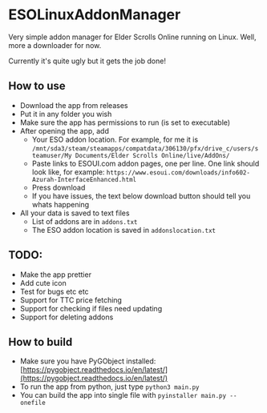 # ESOLinuxAddonManager
Very simple addon manager for Elder Scrolls Online running on Linux. Well, more a downloader for now.

Currently it's quite ugly but it gets the job done!

## How to use
* Download the app from releases
* Put it in any folder you wish
* Make sure the app has permissions to run (is set to executable)
* After opening the app, add
  * Your ESO addon location. For example, for me it is `/mnt/sda3/steam/steamapps/compatdata/306130/pfx/drive_c/users/steamuser/My Documents/Elder Scrolls Online/live/AddOns/`
  * Paste links to ESOUI.com addon pages, one per line. One link should look like, for example: `https://www.esoui.com/downloads/info602-Azurah-InterfaceEnhanced.html`
  * Press download
  * If you have issues, the text below download button should tell you whats happening
* All your data is saved to text files
  * List of addons are in `addons.txt`
  * The ESO addon location is saved in `addonslocation.txt`

## TODO:
* Make the app prettier
* Add cute icon
* Test for bugs etc etc
* Support for TTC price fetching
* Support for checking if files need updating
* Support for deleting addons

## How to build
* Make sure you have PyGObject installed: [https://pygobject.readthedocs.io/en/latest/](https://pygobject.readthedocs.io/en/latest/)
* To run the app from python, just type `python3 main.py`
* You can build the app into single file with `pyinstaller main.py --onefile`
